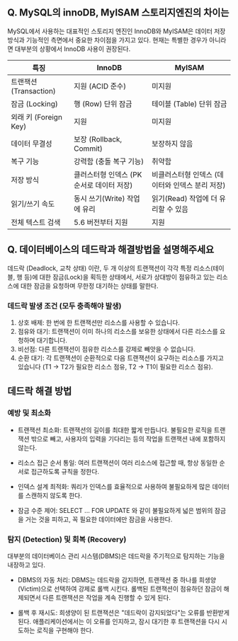## Q. MySQL의 innoDB, MyISAM 스토리지엔진의 차이는
MySQL에서 사용하는 대표적인 스토리지 엔진인 InnoDB와 MyISAM은 데이터 저장 방식과 기능적인 측면에서 중요한 차이점을 가지고 있다. 현재는 특별한 경우가 아니라면 대부분의 상황에서 InnoDB 사용이 권장된다.

| 특징 | InnoDB | MyISAM |
|---|---|---|
| 트랜잭션 (Transaction) | 지원 (ACID 준수) | 미지원 |
| 잠금 (Locking) | 행 (Row) 단위 잠금 | 테이블 (Table) 단위 잠금 |
| 외래 키 (Foreign Key) | 지원 | 미지원 |
| 데이터 무결성 | 보장 (Rollback, Commit) | 보장하지 않음 |
| 복구 기능 | 강력함 (충돌 복구 기능) | 취약함 |
| 저장 방식 | 클러스터형 인덱스 (PK 순서로 데이터 저장) | 비클러스터형 인덱스 (데이터와 인덱스 분리 저장) |
| 읽기/쓰기 속도 | 동시 쓰기(Write) 작업에 유리 | 읽기(Read) 작업에 더 유리할 수 있음 |
| 전체 텍스트 검색 | 5.6 버전부터 지원 | 지원 |

## Q. 데이터베이스의 데드락과 해결방법을 설명해주세요
데드락 (Deadlock, 교착 상태) 이란, 두 개 이상의 트랜잭션이 각각 특정 리소스(테이블, 행 등)에 대한 잠금(Lock)을 획득한 상태에서, 서로가 상대방이 점유하고 있는 리소스에 대한 잠금을 요청하며 무한정 대기하는 상태를 말한다.

### 데드락 발생 조건 (모두 충족해야 발생)

1. 상호 배제: 한 번에 한 트랜잭션만 리소스를 사용할 수 있습니다.
2. 점유와 대기: 트랜잭션이 이미 하나의 리소스를 보유한 상태에서 다른 리소스를 요청하며 대기합니다.
3. 비선점: 다른 트랜잭션이 점유한 리소스를 강제로 빼앗을 수 없습니다.
4. 순환 대기: 각 트랜잭션이 순환적으로 다음 트랜잭션이 요구하는 리소스를 가지고 있습니다 (T1 → T2가 필요한 리소스 점유, T2 → T1이 필요한 리소스 점유).

## 데드락 해결 방법

### 예방 및 최소화
- 트랜잭션 최소화: 트랜잭션의 길이를 최대한 짧게 만듭니다. 불필요한 로직을 트랜잭션 밖으로 빼고, 사용자의 입력을 기다리는 등의 작업을 트랜잭션 내에 포함하지 않는다.

- 리소스 접근 순서 통일: 여러 트랜잭션이 여러 리소스에 접근할 때, 항상 동일한 순서로 접근하도록 규칙을 정한다. 

- 인덱스 설계 최적화: 쿼리가 인덱스를 효율적으로 사용하여 불필요하게 많은 데이터를 스캔하지 않도록 한다. 

- 잠금 수준 제어: SELECT ... FOR UPDATE 와 같이 불필요하게 넓은 범위의 잠금을 거는 것을 피하고, 꼭 필요한 데이터에만 잠금을 사용한다.

### 탐지 (Detection) 및 회복 (Recovery)
대부분의 데이터베이스 관리 시스템(DBMS)은 데드락을 주기적으로 탐지하는 기능을 내장하고 있다.

- DBMS의 자동 처리: DBMS는 데드락을 감지하면, 트랜잭션 중 하나를 희생양(Victim)으로 선택하여 강제로 롤백 시킨다. 롤백된 트랜잭션이 점유하던 잠금이 해제되면서 다른 트랜잭션은 작업을 계속 진행할 수 있게 된다.

- 롤백 후 재시도: 희생양이 된 트랜잭션은 "데드락이 감지되었다"는 오류를 반환받게 된다. 애플리케이션에서는 이 오류를 인지하고, 잠시 대기한 후 트랜잭션을 다시 시도하는 로직을 구현해야 한다.